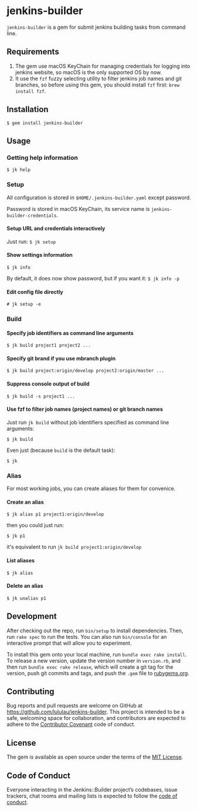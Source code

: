 # jenkins-builder

`jenkins-builder` is a gem for submit jenkins building tasks from command line.

## Requirements

  1. The gem use macOS KeyChain for managing credentials for logging into jenkins website, so macOS is the only supported OS by now.
  2. It use the `fzf` fuzzy selecting utility to filter jenkins job names and git branches, so before using this gem, you should install `fzf` first: `brew install fzf`.

## Installation

    $ gem install jenkins-builder

## Usage

### Getting help information

    $ jk help
    
### Setup

All configuration is stored in `$HOME/.jenkins-builder.yaml` except password.

Password is stored in macOS KeyChain, its service name is `jenkins-builder-credentials`.

#### Setup URL and credentials interactively

Just run: `$ jk setup`

#### Show settings information

    $ jk info
    
By default, it does now show password, but if you want it: `$ jk info -p`

#### Edit config file directly

    # jk setup -e
    
### Build

#### Specify job identifiers as command line arguments

    $ jk build project1 project2 ...

#### Specify git brand if you use mbranch plugin

    $ jk build project:origin/develop project2:origin/master ...
    
#### Suppress console output of build

    $ jk build -s project1 ...
    
#### Use fzf to filter job names (project names) or git branch names

Just run `jk build` without job identifiers specified as command line arguments:

    $ jk build

Even just (because `build` is the default task):

    $ jk

### Alias

For most working jobs, you can create aliases for them for convenice.

#### Create an alias

    $ jk alias p1 project1:origin/develop

then you could just run:

    $ jk p1
    
it's equivalent to run `jk build project1:origin/develop`

#### List aliases

    $ jk alias
    
#### Delete an alias

    $ jk unalias p1

## Development

After checking out the repo, run `bin/setup` to install dependencies. Then, run `rake spec` to run the tests. You can also run `bin/console` for an interactive prompt that will allow you to experiment.

To install this gem onto your local machine, run `bundle exec rake install`. To release a new version, update the version number in `version.rb`, and then run `bundle exec rake release`, which will create a git tag for the version, push git commits and tags, and push the `.gem` file to [rubygems.org](https://rubygems.org).

## Contributing

Bug reports and pull requests are welcome on GitHub at https://github.com/lululau/jenkins-builder. This project is intended to be a safe, welcoming space for collaboration, and contributors are expected to adhere to the [Contributor Covenant](http://contributor-covenant.org) code of conduct.

## License

The gem is available as open source under the terms of the [MIT License](https://opensource.org/licenses/MIT).

## Code of Conduct

Everyone interacting in the Jenkins::Builder project’s codebases, issue trackers, chat rooms and mailing lists is expected to follow the [code of conduct](https://github.com/lululau/jenkins-builder/blob/master/CODE_OF_CONDUCT.md).
